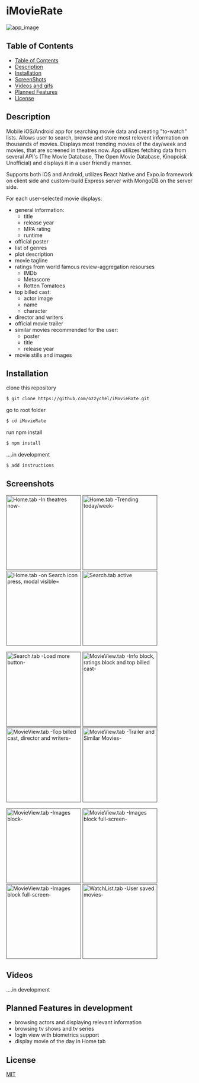 # iMovieRate

![app_image](assets/splash.png "iMovieRate poster")

## Table of Contents

  - [Table of Contents](#table-of-contents)
  - [Description](#description)
  - [Installation](#installation)
  - [ScreenShots](#screenshots)
  - [Videos and gifs](#videos)
  - [Planned Features](#planned-features-in-development)
  - [License](#license)


## Description
Mobile iOS/Android app for searching movie data and creating "to-watch" lists. Allows user to search, browse and store most relevent information on thousands of movies. Displays most trending movies of the day/week and movies, that are screened in theatres now.
App utilizes fetching data from several API's (The Movie Database, The Open Movie Database, Kinopoisk Unofficial) and displays it in a user friendly manner.

Supports both iOS and Android, utilizes React Native and Expo.io framework on client side and custom-build Express server with MongoDB on the server side.

For each user-selected movie displays:
  * general information:
    * title
    * release year
    * MPA rating
    * runtime
  * official poster
  * list of genres
  * plot description
  * movie tagline
  * ratings from world famous review-aggregation resourses
    * IMDb
    * Metascore
    * Rotten Tomatoes
  * top billed cast:
    * actor image
    * name
    * character
  * director and writers
  * official movie trailer
  * similar movies recommended for the user:
    * poster
    * title
    * release year
  * movie stills and images

## Installation
clone this repository
```bash
$ git clone https://github.com/ozzychel/iMovieRate.git
```
go to root folder
```bash
$ cd iMovieRate
```
run npm install
```bash
$ npm install
```
....in development
```bash
$ add instructions
```
## Screenshots

<p float="left">
  <img src="./assets/shots/shot1.png" width="200" style="border:1px solid grey" alt="Home.tab -In theatres now-"/>
  <img src="./assets/shots/shot2.png" width="200" style="border:1px solid grey" alt="Home.tab -Trending today/week-"/>
  <img src="./assets/shots/shot3.png" width="200" style="border:1px solid grey" alt="Home.tab -on Search icon press, modal visible="/>
  <img src="./assets/shots/shot4.png" width="200" style="border:1px solid grey" alt="Search.tab active"/>
</p>
<p float="left">
  <img src="./assets/shots/shot5.png" width="200" style="border:1px solid grey" alt="Search.tab -Load more button-"/>
  <img src="./assets/shots/shot6.png" width="200" style="border:1px solid grey" alt="MovieView.tab -Info block, ratings block and top billed cast-"/>
  <img src="./assets/shots/shot7.png" width="200" style="border:1px solid grey" alt="MovieView.tab -Top billed cast, director and writers-"/>
  <img src="./assets/shots/shot8.png" width="200" style="border:1px solid grey" alt="MovieView.tab -Trailer and Similar Movies-"/>
</p>
<p float="left">
  <img src="./assets/shots/shot9.png" width="200" style="border:1px solid grey" alt="MovieView.tab -Images block-"/>
  <img src="./assets/shots/shot10.png" width="200" style="border:1px solid grey" alt="MovieView.tab -Images block full-screen-"/>
  <img src="./assets/shots/shot11.png" width="200" style="border:1px solid grey" alt="MovieView.tab -Images block full-screen-"/>
  <img src="./assets/shots/shot12.png" width="200" style="border:1px solid grey" alt="WatchList.tab -User saved movies-"/>
</p>

## Videos
....in development
## Planned Features in development
* browsing actors and displaying relevant information
* browsing tv shows and tv series
* login view with biometrics support
* display movie of the day in Home tab


## License
[MIT](https://choosealicense.com/licenses/mit/)